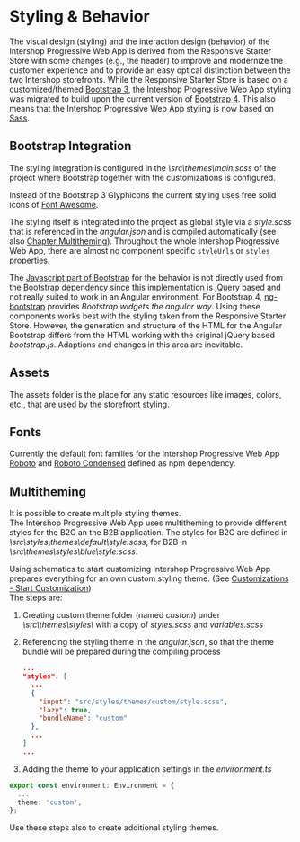 # Styling & Behavior

The visual design (styling) and the interaction design (behavior) of the Intershop Progressive Web App is derived from the Responsive Starter Store with some changes (e.g., the header) to improve and modernize the customer experience and to provide an easy optical distinction between the two Intershop storefronts. While the Responsive Starter Store is based on a customized/themed [Bootstrap 3](https://getbootstrap.com/docs/3.3/), the Intershop Progressive Web App styling was migrated to build upon the current version of [Bootstrap 4](https://getbootstrap.com/). This also means that the Intershop Progressive Web App styling is now based on [Sass](http://sass-lang.com/).

## Bootstrap Integration

The styling integration is configured in the _\\src\\themes\\main.scss_ of the project where Bootstrap together with the customizations is configured.

Instead of the Bootstrap 3 Glyphicons the current styling uses free solid icons of [Font Awesome](https://fontawesome.com/).

The styling itself is integrated into the project as global style via a _style.scss_ that is referenced in the _angular.json_ and is compiled automatically (see also [Chapter Multitheming](#multitheming)). Throughout the whole Intershop Progressive Web App, there are almost no component specific `styleUrls` or `styles` properties.

The [Javascript part of Bootstrap](http://getbootstrap.com/javascript/) for the behavior is not directly used from the Bootstrap dependency since this implementation is jQuery based and not really suited to work in an Angular environment. For Bootstrap 4, [ng-bootstrap](https://ng-bootstrap.github.io) provides _Bootstrap widgets the angular way_. Using these components works best with the styling taken from the Responsive Starter Store. However, the generation and structure of the HTML for the Angular Bootstrap differs from the HTML working with the original jQuery based _bootstrap.js_. Adaptions and changes in this area are inevitable.

## Assets

The assets folder is the place for any static resources like images, colors, etc., that are used by the storefront styling.

## Fonts

Currently the default font families for the Intershop Progressive Web App [Roboto](https://www.google.com/fonts/specimen/Roboto) and [Roboto Condensed](https://www.google.com/fonts/specimen/Roboto+Condensed) defined as npm dependency.

## Multitheming

It is possible to create multiple styling themes.  
The Intershop Progressive Web App uses multitheming to provide different styles for the B2C an the B2B application. The styles for B2C are defined in _\\src\\styles\\themes\\default\\style.scss_, for B2B in _\\src\\themes\\styles\\blue\\style.scss_.

Using schematics to start customizing Intershop Progressive Web App prepares everything for an own custom styling theme. (See [Customizations - Start Customization](customizations.md#start-customization))  
The steps are:

1. Creating custom theme folder (named _custom_) under _\\src\\themes\\styles\\_ with a copy of _styles.scss_ and _variables.scss_
2. Referencing the styling theme in the _angular.json_, so that the theme bundle will be prepared during the compiling process

    ````json
    ...
    "styles": [
      ...
      {
        "input": "src/styles/themes/custom/style.scss",
        "lazy": true,
        "bundleName": "custom"
      },
      ...
    ]
    ...
    ````

3. Adding the theme to your application settings in the _environment.ts_

````typescript
export const environment: Environment = {
  ...
  theme: 'custom',
};
````

Use these steps also to create additional styling themes.
